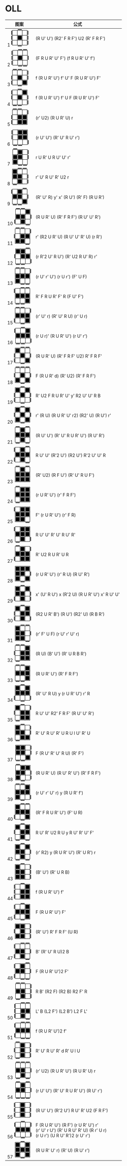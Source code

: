# OLL

图案                    | 公式
----                    | ----
1  ![](./img/oll1.png ) | (R U' U') (R2' F R F') U2 (R' F R F')
2  ![](./img/oll2.png ) | (F R U R' U' F') (f R U R' U' f')
3  ![](./img/oll3.png ) | f (R U R' U') f' U' F (R U R' U') F'
4  ![](./img/oll4.png ) | f (R U R' U') f' U F (R U R' U') F'
5  ![](./img/oll5.png ) | (r' U2) (R U R' U) r
6  ![](./img/oll6.png ) | (r U' U') (R' U' R U' r')
7  ![](./img/oll7.png ) | r U R' U R U' U' r'
8  ![](./img/oll8.png ) | r' U' R U' R' U2 r
9  ![](./img/oll9.png ) | (R' U' R) y' x' (R U') (R' F) (R U R')
10 ![](./img/oll10.png) | (R U R' U) (R' F R F') (R U' U' R')
11 ![](./img/oll11.png) | r' (R2 U R' U) (R U' U' R' U) (r R')
12 ![](./img/oll12.png) | (r R'2 U' R U') (R' U2 R U' R) r'
13 ![](./img/oll13.png) | (r U' r' U') (r U r') (F' U F)
14 ![](./img/oll14.png) | R' F R U R' F' R (F U' F')
15 ![](./img/oll15.png) | (r' U' r) (R' U' R U) (r' U r)
16 ![](./img/oll16.png) | (r U r)' (R U R' U') (r U' r')
17 ![](./img/oll17.png) | (R U R' U) (R' F R F' U2) R' F R F'
18 ![](./img/oll18.png) | F (R U R' d) (R' U2) (R' F R F')
19 ![](./img/oll19.png) | R' U2 F R U R' U' y' R2 U' U' R B
20 ![](./img/oll20.png) | r' (R U) (R U R' U' r2) (R2' U) (R U') r'
21 ![](./img/oll21.png) | (R U' U') (R' U' R U R' U') (R U' R')
22 ![](./img/oll22.png) | R U' U' (R'2 U') (R2 U') R'2 U' U' R
23 ![](./img/oll23.png) | (R' U2) (R F U') (R' U' R U F')
24 ![](./img/oll24.png) | (r U R' U') (r' F R F')
25 ![](./img/oll25.png) | F' (r U R' U') (r' F R)
26 ![](./img/oll26.png) | R U' U' R' U' R U' R'
27 ![](./img/oll27.png) | R' U2 R U R' U R
28 ![](./img/oll28.png) | (r U R' U') (r' R U) (R U' R')
29 ![](./img/oll29.png) | x' (U' R U') x (R'2 U) (R U R' U') x' R U' U'
30 ![](./img/oll30.png) | (R2 U R' B') (R U') (R2' U) (R B R')
31 ![](./img/oll31.png) | (r' F' U F) (r U' r' U' r)
32 ![](./img/oll32.png) | (R U) (B' U') (R' U R B R')
33 ![](./img/oll33.png) | (R U R' U') (R' F R F')
34 ![](./img/oll34.png) | (R' U' R U) y (r U R' U') r' R
35 ![](./img/oll35.png) | R U' U' R2' F R F' (R U' U' R')
36 ![](./img/oll36.png) | R' U' R U' R' U R U l U' R' U
37 ![](./img/oll37.png) | F (R U' R' U' R U) (R' F')
38 ![](./img/oll38.png) | (R U R' U) (R U' R' U') (R' F R F')
39 ![](./img/oll39.png) | (r U' r' U' r) y (R U R' f')
40 ![](./img/oll40.png) | (R' F R U R' U') (F' U R)
41 ![](./img/oll41.png) | R U' R' U2 R U y R U' R' U' F'
42 ![](./img/oll42.png) | (r' R2) y (R U R' U') (R' U R') r
43 ![](./img/oll43.png) | (B' U') (R' U R B)
44 ![](./img/oll44.png) | f (R U R' U') f'
45 ![](./img/oll45.png) | F (R U R' U') F'
46 ![](./img/oll46.png) | (R' U') R' F R F' (U R)
47 ![](./img/oll47.png) | B' (R' U' R U)2 B
48 ![](./img/oll48.png) | F (R U R' U')2 F'
49 ![](./img/oll49.png) | R B' (R2 F) (R2 B) R2 F' R
50 ![](./img/oll50.png) | L' B (L2 F') (L2 B') L2 F L'
51 ![](./img/oll51.png) | f (R U R' U')2 f'
52 ![](./img/oll52.png) | R' U' R U' R' d R' U l U
53 ![](./img/oll53.png) | (r' U2) (R U R' U') (R U R' U) r
54 ![](./img/oll54.png) | (r U' U') (R' U' R U R' U') (R U' r')
55 ![](./img/oll55.png) | (R U' U') (R'2 U') R U' R' U2 (F R F')
56 ![](./img/oll56.png) | F (R U R' U') (R F') (r U R' U') r' <br> (r' U' r U') (R' U R U' R' U) (R r' U r) <br> (r U r') (U R U' R')2 (r U' r')
57 ![](./img/oll57.png) | (R U R' U' r) (R' U) (R U' r')
